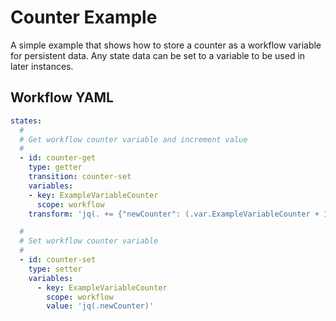 <!-- ORDER=1 -->
# Counter Example

A simple example that shows how to store a counter as a workflow variable for persistent data. Any state data can be set to a variable to be used in later instances.

## Workflow YAML

```yaml
states:
  #
  # Get workflow counter variable and increment value
  #
  - id: counter-get
    type: getter 
    transition: counter-set
    variables:
    - key: ExampleVariableCounter
      scope: workflow
    transform: 'jq(. += {"newCounter": (.var.ExampleVariableCounter + 1)})'

  #
  # Set workflow counter variable
  #
  - id: counter-set
    type: setter
    variables:
      - key: ExampleVariableCounter
        scope: workflow 
        value: 'jq(.newCounter)'
```